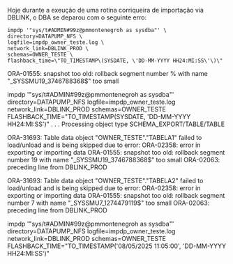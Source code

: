 Hoje durante a exeução de uma rotina corriqueira de importação via DBLINK, o DBA se deparou com o seguinte erro:

```
impdp '"sys/t#ADMIN#99z@pmmontenegroh as sysdba"' \
directory=DATAPUMP_NFS \
logfile=impdp_owner_teste.log \
network_link=DBLINK_PROD \
schemas=OWNER_TESTE \
flashback_time=\"TO_TIMESTAMP\(SYSDATE, \'DD-MM-YYYY HH24:MI:SS\'\)\"

```
ORA-01555: snapshot too old: rollback segment number % with name "_SYSSMU19_3746788368$" too small





impdp '"sys/t#ADMIN#99z@pmmontenegroh as sysdba"' directory=DATAPUMP_NFS logfile=impdp_owner_teste.log network_link=DBLINK_PROD schemas=OWNER_TESTE FLASHBACK_TIME=\"TO_TIMESTAMP\(SYSDATE, \'DD-MM-YYYY HH24:MI:SS\'\)\"
.
.
.
Processing object type SCHEMA_EXPORT/TABLE/TABLE

ORA-31693: Table data object "OWNER_TESTE"."TABELA1" failed to load/unload and is being skipped due to error:
ORA-02358: error in exporting or importing data
ORA-01555: snapshot too old: rollback segment number 19 with name "_SYSSMU19_3746788368$" too small
ORA-02063: preceding line from DBLINK_PROD

ORA-31693: Table data object "OWNER_TESTE"."TABELA2" failed to load/unload and is being skipped due to error:
ORA-02358: error in exporting or importing data
ORA-01555: snapshot too old: rollback segment number 7 with name "_SYSSMU7_1274479119$" too small
ORA-02063: preceding line from DBLINK_PROD




impdp '"sys/t#ADMIN#99z@pmmontenegroh as sysdba"' directory=DATAPUMP_NFS logfile=impdp_owner_teste.log network_link=DBLINK_PROD schemas=OWNER_TESTE FLASHBACK_TIME=\"TO_TIMESTAMP\(\'08/05/2025 11:05:00\', \'DD-MM-YYYY HH24:MI:SS\'\)\"